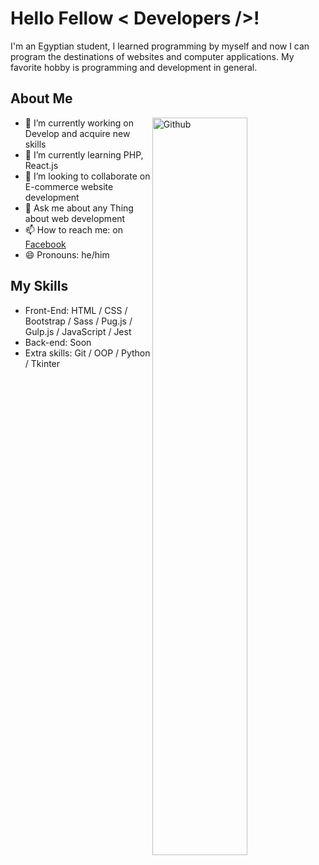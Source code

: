 <h1> Hello Fellow < Developers />!</h1>
<p align='center'>

</p>
<div size='20px'>I'm an Egyptian student, I learned programming by myself and now I can program the destinations of websites and computer applications. My favorite hobby is programming and development in general.
</div>

<h2>About Me</h2>

<img width="55%" align="right" alt="Github" src="https://raw.githubusercontent.com/onimur/.github/master/.resources/git-header.svg" />

- 🔭 I’m currently working on Develop and acquire new skills
- 🌱 I’m currently learning PHP, React.js
- 👯 I’m looking to collaborate on E-commerce website development
- 💬 Ask me about any Thing about web development
- 📫 How to reach me: on [Facebook](https://www.facebook.com/kareem1911/)
- 😄 Pronouns: he/him

<h2>My Skills</h2>

- Front-End: HTML / CSS / Bootstrap / Sass / Pug.js / Gulp.js / JavaScript / Jest
- Back-end: Soon
- Extra skills: Git / OOP / Python / Tkinter
